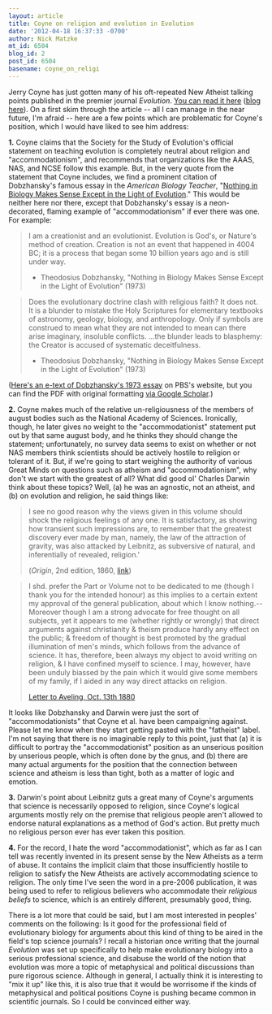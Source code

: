 ```yaml
---
layout: article
title: Coyne on religion and evolution in Evolution
date: '2012-04-18 16:37:33 -0700'
author: Nick Matzke
mt_id: 6504
blog_id: 2
post_id: 6504
basename: coyne_on_religi
---
```

Jerry Coyne has just gotten many of his oft-repeated New Atheist talking points published in the premier journal _Evolution_.  [You can read it here](http://onlinelibrary.wiley.com/doi/10.1111/j.1558-5646.2012.01664.x/abstract;jsessionid=B84259A1ED2F4723924B68CB022A9151.d02t03) ([blog here](http://whyevolutionistrue.wordpress.com/2012/04/18/my-paper-on-religious-and-social-factors-affecting-american-acceptance-of-evolution/)).  On a first skim through the article -- all I can manage in the near future, I'm afraid -- here are a few points which are problematic for Coyne's position, which I would have liked to see him address:

**1.** Coyne claims that the Society for the Study of Evolution's official statement on teaching evolution is completely neutral about religion and "accommodationism", and recommends that organizations like the AAAS, NAS, and NCSE follow this example.  But, in the very quote from the statement that Coyne includes, we find a prominent citation of Dobzhansky's famous essay in the _American Biology Teacher_, "[Nothing in Biology Makes Sense Except in the Light of Evolution](http://en.wikipedia.org/wiki/Nothing_in_Biology_Makes_Sense_Except_in_the_Light_of_Evolution)."  This would be neither here nor there, except that Dobzhansky's essay is a neon-decorated, flaming example of "accommodationism" if ever there was one.  For example:

> I am a creationist and an evolutionist. Evolution is God's, or Nature's method of creation. Creation is not an event that happened in 4004 BC; it is a process that began some 10 billion years ago and is still under way.
> 
> - Theodosius Dobzhansky, "Nothing in Biology Makes Sense Except in the Light of Evolution" (1973)

> Does the evolutionary doctrine clash with religious faith? It does not. It is a blunder to mistake the Holy Scriptures for elementary textbooks of astronomy, geology, biology, and anthropology. Only if symbols are construed to mean what they are not intended to mean can there arise imaginary, insoluble conflicts. ...the blunder leads to blasphemy: the Creator is accused of systematic deceitfulness.
> 
> - Theodosius Dobzhansky, "Nothing in Biology Makes Sense Except in the Light of Evolution" (1973)

([Here's an e-text of Dobzhansky's 1973 essay](http://www.pbs.org/wgbh/evolution/library/10/2/text_pop/l_102_01.html) on PBS's website, but you can find the PDF with original formatting [via Google Scholar](http://scholar.google.com/scholar?q=nothing+makes+sense+except+in+the+light+of+evolution&amp;hl=en&amp;btnG=Search&amp;as_sdt=1%2C5&amp;as_sdtp=on).)

**2.** Coyne makes much of the relative un-religiousness of the members of august bodies such as the National Academy of Sciences.  Ironically, though, he later gives no weight to the "accommodationist" statement put out by that same august body, and he thinks they should change the statement; unfortunately, no survey data seems to exist on whether or not NAS members think scientists should be actively hostile to religion or tolerant of it.  But, if we're going to start weighing the authority of various Great Minds on questions such as atheism and "accommodationism", why don't we start with the greatest of all?  What did good ol' Charles Darwin think about these topics?  Well, (a) he was an agnostic, not an atheist, and (b) on evolution and religion, he said things like:

> I see no good reason why the views given in this volume should shock the religious feelings of any one. It is satisfactory, as showing how transient such impressions are, to remember that the greatest discovery ever made by man, namely, the law of the attraction of gravity, was also attacked by Leibnitz, as subversive of natural, and inferentially of revealed, religion.'
> 
> (_Origin_, 2nd edition, 1860, [link](http://darwin-online.org.uk/content/frameset?viewtype=side&amp;itemID=F376&amp;pageseq=499))

> I shd. prefer the Part or Volume not to be dedicated to me (though I thank you for the intended honour) as this implies to a certain extent my approval of the general publication, about which I know nothing.-- Moreover though I am a strong advocate for free thought on all subjects, yet it appears to me (whether rightly or wrongly) that direct arguments against christianity & theism produce hardly any effect on the public; & freedom of thought is best promoted by the gradual illumination of men's minds, which follows from the advance of science. It has, therefore, been always my object to avoid writing on religion, & I have confined myself to science. I may, however, have been unduly biassed by the pain which it would give some members of my family, if I aided in any way direct attacks on religion.
> 
> [Letter to Aveling, Oct. 13th 1880](http://www.darwinproject.ac.uk/advanced-search?intercept=adv&amp;as-type=letter&amp;as-authorId=196)

It looks like Dobzhansky and Darwin were just the sort of "accommodationists" that Coyne et al. have been campaigning against.  Please let me know when they start getting pasted with the "fatheist" label. I'm not saying that there is no imaginable reply to this point, just that (a) it is difficult to portray the "accommodationist" position as an unserious position by unserious people, which is often done by the gnus, and (b) there are many actual arguments for the position that the connection between science and atheism is less than tight, both as a matter of logic and emotion.

**3.** Darwin's point about Leibnitz guts a great many of Coyne's arguments that science is necessarily opposed to religion, since Coyne's logical arguments mostly rely on the premise that religious people aren't allowed to endorse natural explanations as a method of God's action.  But pretty much no religious person ever has ever taken this position. 

**4.** For the record, I hate the word "accommodationist", which as far as I can tell was recently invented in its present sense by the New Atheists as a term of abuse. It contains the implicit claim that those insufficiently hostile to religion to satisfy the New Atheists are actively accommodating science to religion.  The only time I've seen the word in a pre-2006 publication, it was being used to refer to religious believers who accommodate their _religious beliefs_ to science, which is an entirely different, presumably good, thing.

There is a lot more that could be said, but I am most interested in peoples' comments on the following: Is it good for the professional field of evolutionary biology for arguments about this kind of thing to be aired in the field's top science journals?  I recall a historian once writing that the journal _Evolution_ was set up specifically to help make evolutionary biology into a serious professional science, and disabuse the world of the notion that evolution was more a topic of metaphysical and political discussions than pure rigorous science.  Although in general, I actually think it is interesting to "mix it up" like this, it is also true that it would be worrisome if the kinds of metaphysical and political positions Coyne is pushing became common in scientific journals.  So I could be convinced either way.

